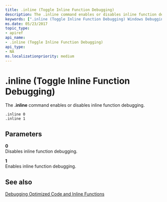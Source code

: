 ```yaml
---
title: .inline (Toggle Inline Function Debugging)
description: The .inline command enables or disables inline function debugging.
keywords: [".inline (Toggle Inline Function Debugging) Windows Debugging"]
ms.date: 05/23/2017
topic_type:
- apiref
api_name:
- .inline (Toggle Inline Function Debugging)
api_type:
- NA
ms.localizationpriority: medium
---
```


# .inline (Toggle Inline Function Debugging)


The **.inline** command enables or disables inline function debugging.

```dbgcmd
.inline 0
.inline 1
```

## <span id="Parameters"></span><span id="parameters"></span><span id="PARAMETERS"></span>Parameters


<span id="_______0"></span> **0**  
Disables inline function debugging.

<span id="_______1______"></span> **1**   
Enables inline function debugging.

## <span id="see_also"></span>See also


[Debugging Optimized Code and Inline Functions](debugging-optimized-code-and-inline-functions-external.md)

 

 







